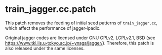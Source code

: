 # train_jagger.cc.patch
This patch removes the feeding of initial seed patterns of `train_jagger.cc`, which affect the performance of jagger-ipadic.

Original jagger codes are licensed under GNU GPLv2, LGPLv2.1, BSD
(see https://www.tkl.iis.u-tokyo.ac.jp/~ynaga/jagger/). Therefore, this patch is also released under the same licenses.